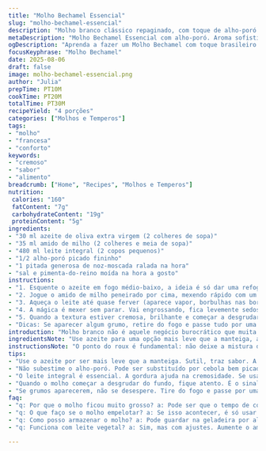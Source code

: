 ```yaml
---
title: "Molho Bechamel Essencial"
slug: "molho-bechamel-essencial"
description: "Molho branco clássico repaginado, com toque de alho-poró e noz-moscada, manteiga trocada por azeite para sabor e leveza. A base da culinária francesa, porém adaptado para o paladar brasileiro, garantindo textura cremosa sem grumos, uso de amido de milho no lugar da farinha tradicional para evitar excesso de sabor 'cru'. Receita para cerca de 500 ml, ideal para massas, legumes e pratos gratinados. Passos claros explicam o que observar da textura ao aroma, facilitando quem não tem termômetro, focando na experiência sensorial para resultado consistente."
metaDescription: "Molho Bechamel Essencial com alho-poró. Aroma sofisticado e cremosidade incrível para suas receitas."
ogDescription: "Aprenda a fazer um Molho Bechamel com toque brasileiro. Sabor leve e cremoso, ideal para massas e gratinados."
focusKeyphrase: "Molho Bechamel"
date: 2025-08-06
draft: false
image: molho-bechamel-essencial.png
author: "Julia"
prepTime: PT10M
cookTime: PT20M
totalTime: PT30M
recipeYield: "4 porções"
categories: ["Molhos e Temperos"]
tags:
- "molho"
- "francesa"
- "conforto"
keywords:
- "cremoso"
- "sabor"
- "alimento"
breadcrumb: ["Home", "Recipes", "Molhos e Temperos"]
nutrition: 
 calories: "160"
 fatContent: "7g"
 carbohydrateContent: "19g"
 proteinContent: "5g"
ingredients:
- "30 ml azeite de oliva extra virgem (2 colheres de sopa)"
- "35 ml amido de milho (2 colheres e meia de sopa)"
- "480 ml leite integral (2 copos pequenos)"
- "1/2 alho-poró picado fininho"
- "1 pitada generosa de noz-moscada ralada na hora"
- "sal e pimenta-do-reino moída na hora a gosto"
instructions:
- "1. Esquente o azeite em fogo médio-baixo, a ideia é só dar uma refogada suave no alho-poró, mexa até ficar translúcido, não deixe dourar; aroma doce e levinho aparece."
- "2. Jogue o amido de milho peneirado por cima, mexendo rápido com um fouet. O objetivo é distribuir o amido no azeite e no alho-poró para não empelotar depois. Espere uns 40 segundos mexendo, só pra tirar gosto de amido cru."
- "3. Aqueça o leite até quase ferver (aparece vapor, borbulhas nas bordas), aí vai pro roux de amido que tá dentro da panela. Vá incorporando devagar, mexendo rápido. Se colocar todo duma vez sem mexer, faz grumo."
- "4. A mágica é mexer sem parar. Vai engrossando, fica levemente sedoso, aí a concentração do seu braço é boa referência. Se notar que tá muito líquido, paciência, mexa mais um pouco; às vezes parece demorar, mas é importante."
- "5. Quando a textura estiver cremosa, brilhante e começar a desgrudar do fundo da panela, jogue a noz-moscada e tempere com sal e pimenta-do-reino na hora. Mexa, prove. Se quiser um toque a mais, um pouco de queijo parmesão ralado grosso entra nessa etapa para calda mais rica."
- "Dicas: Se aparecer algum grumo, retire do fogo e passe tudo por uma peneira fina ou bata com mixer de mão rapidinho. Se usar leite vegetal, aumente 5 ml de amido para compensar gordura. Pode trocar o alho-poró por cebola bem picada, mas modere no tempo de refogar para evitar amargor."
introduction: "Molho branco não é aquele negócio burocrático que muita gente pensa. Já tentei de tudo: farinha queimada, grumo grossão, consistência líquida demais. Com essa versão, aprendi que o segredo está na paciência e na texturização cuidadosa do amido com azeite e alho-poró. O aroma que toma conta da cozinha quase que te obriga a parar o que está fazendo pra ficar só ali, mexendo, sentindo o cheiro, observando a mudança no brilho e na espessura. A noz-moscada ralada na hora traz um toque que eu nunca abro mão mais, dá uma camada extra de sofisticação sem complicar. Melhor pra quem não tem farinha 00 ou quer evitar aquele sabor cru. Você sente quando pode parar de mexer, até o braço cansa, mas é sinal que tá feito."
ingredientsNote: "Use azeite para uma opção mais leve que a manteiga, além de sabor sutil, ajuda a dar liga ao amido de milho. Nunca use amido direto sem peneirar, isso evita grumos desde o começo. Leite integral tradicional funciona melhor, pois gordura ajuda a densenvolver textura cremosa; leite vegetal pode ser usado, só cuidado para ajustar o amido e estar preparado para uma textura menos aveludada. Alho-poró substitui cebola comum e não deixa aquele gosto forte, mas se não achar, cebola branca ou champignon picadinho também tranquilos; só evite dourar demais para não amargar. Noz-moscada é segredo aqui; usar ralada na hora faz baita diferença para aroma fresco. Salpique sal e pimenta no final sempre, para ajustar o tempero e evitar uma farinha crua demais."
instructionsNote: "O ponto do roux é fundamental: não deixe a mistura de azeite e amido queimar, mexa rápido para tirar gosto cru do amido, só até desaparecer o aspecto esbranquiçado, tipo areia molhada. Quando juntar o leite, vá devagar pra não embolar. Se notar que apareceu um grumo, respira, tira a panela do fogo e bate com mixer ou peneira, não jogue fora! Mexer sem parar é cansativo, eu sei, mas dá para alternar com colher quando estiver consistente, só não descuide para não formar grumos. A textura certa é quando o molho fica brilhante, leve e começa a cobrir as costas da colher como uma camada uniforme, aí já não escorre direto. Se passar do ponto e endurecer, pode diluir com um pouco de leite quente e mexer vigorosamente. No fim, experimente com sal, pimenta e a noz-moscada para deixar do seu jeito. A variação com parmesão ralado grosso dá um plus, se quiser algo cremoso e com cara de gratinado."
tips:
- "Use o azeite por ser mais leve que a manteiga. Sutil, traz sabor. A interação com o amido é crucial para evitar grumos logo de cara. Parece pouco, mas faz a diferença. Me lembrou de quantas vezes errei com manteiga."
- "Não subestime o alho-poró. Pode ser substituído por cebola bem picada, mas cuidado com o tempo de refogar. O amargor é real. Um pequeno ajuste muda tudo. Meus primeiros bechamels eram amargos por causa disso."
- "O leite integral é essencial. A gordura ajuda na cremosidade. Se usar vegetal, adicione um pouco mais de amido. Aprendi que a troca pode alterar a textura. Testei e vi a diferença. O resultado é menos aveludado. Fica mais leve."
- "Quando o molho começar a desgrudar do fundo, fique atento. É o sinal confiável de que tá quase pronto. É claro, mexa sem parar. A consistência vai mudar. Armava um alvoroço na cozinha. Agora entendi que é parte do processo."
- "Se grumos aparecerem, não se desespere. Tire do fogo e passe por uma peneira. Pode até usar o mixer. Não precisa jogar fora. Já passei por isso e perdi tudo. Agora faço reserva de grumos. Mexer sempre é a maneira."
faq:
- "q: Por que o molho ficou muito grosso? a: Pode ser que o tempo de cozimento tenha passado. Se endurecer, um pouco de leite quente ajuda a soltar. Pronto, e ainda fica cremoso."
- "q: O que faço se o molho empelotar? a: Se isso acontecer, é só usar a peneira. Se continuar gripe, retorno ao mixer. Já desisti antes. Mas aprendi. Não jogue fora."
- "q: Como posso armazenar o molho? a: Pode guardar na geladeira por alguns dias. Se não vai usar, congele. Eu já deixei no potinho. Depois é só descongelar. Prático e útil."
- "q: Funciona com leite vegetal? a: Sim, mas com ajustes. Aumente o amido. Fica diferente, prepare-se. E entenda que textura muda. É bem menos cremoso. Mas pode dar certo."

---
```

